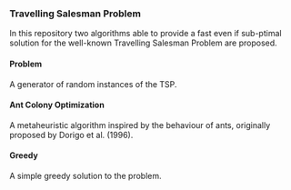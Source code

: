 ### Travelling Salesman Problem

In this repository two algorithms able to provide a fast even if sub-ptimal solution for the well-known Travelling Salesman Problem are proposed.


#### Problem
A generator of random instances of the TSP.

#### Ant Colony Optimization
A metaheuristic algorithm inspired by the behaviour of ants, originally proposed by Dorigo et al. (1996).

#### Greedy
A simple greedy solution to the problem.
